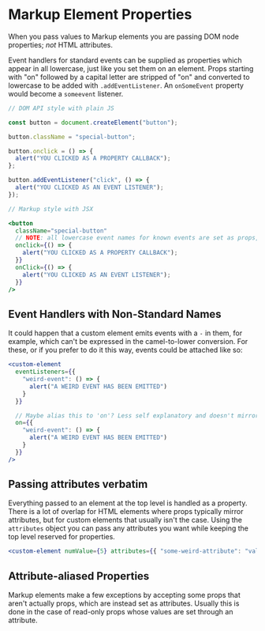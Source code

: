 # Markup Element Properties

When you pass values to Markup elements you are passing DOM node properties; _not_ HTML attributes.

Event handlers for standard events can be supplied as properties which appear in all lowercase, just like you set them
on an element. Props starting with "on" followed by a capital letter are stripped of "on" and converted to lowercase to
be added with `.addEventListener`. An `onSomeEvent` property would become a `someevent` listener.

```jsx
// DOM API style with plain JS

const button = document.createElement("button");

button.className = "special-button";

button.onclick = () => {
  alert("YOU CLICKED AS A PROPERTY CALLBACK");
};

button.addEventListener("click", () => {
  alert("YOU CLICKED AS AN EVENT LISTENER");
});
```

```jsx
// Markup style with JSX

<button
  className="special-button"
  // NOTE: all lowercase event names for known events are set as props, while "on" + capital letter is transformed to lowercase as an event handler name.
  onclick={() => {
    alert("YOU CLICKED AS A PROPERTY CALLBACK");
  }}
  onClick={() => {
    alert("YOU CLICKED AS AN EVENT LISTENER");
  }}
/>
```

## Event Handlers with Non-Standard Names

It could happen that a custom element emits events with a `-` in them, for example, which can't be expressed in the
camel-to-lower conversion. For these, or if you prefer to do it this way, events could be attached like so:

```jsx
<custom-element
  eventListeners={{
    "weird-event": () => {
      alert("A WEIRD EVENT HAS BEEN EMITTED")
    }
  }}

  // Maybe alias this to 'on'? Less self explanatory and doesn't mirror the DOM APIs nicely like `eventListeners`, but it could be cleaner.
  on={{
    "weird-event": () => {
      alert("A WEIRD EVENT HAS BEEN EMITTED")
    }
  }}
/>
```

## Passing attributes verbatim

Everything passed to an element at the top level is handled as a property. There is a lot of overlap for HTML elements
where props typically mirror attributes, but for custom elements that usually isn't the case. Using the `attributes`
object you can pass any attributes you want while keeping the top level reserved for properties.

```jsx
<custom-element numValue={5} attributes={{ "some-weird-attribute": "value" }} />
```

## Attribute-aliased Properties

Markup elements make a few exceptions by accepting some props that aren't actually props, which are instead set as
attributes. Usually this is done in the case of read-only props whose values are set through an attribute.

```jsx

```
